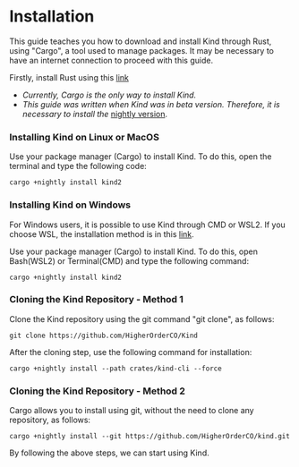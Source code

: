 # Installation

This guide teaches you how to download and install Kind through Rust, using "Cargo", a tool used to manage packages. It may be necessary to have an internet connection to proceed with this guide.

Firstly, install Rust using this [link](https://www.rust-lang.org/tools/install)

- *Currently, Cargo is the only way to install Kind.*
- *This guide was written when Kind was in beta version. Therefore, it is necessary to install the* [nightly version](https://doc.rust-lang.org/book/appendix-07-nightly-rust.html).

### Installing Kind on Linux or MacOS

Use your package manager (Cargo) to install Kind. To do this, open the terminal and type the following code:
```
cargo +nightly install kind2
```

### Installing Kind on Windows

For Windows users, it is possible to use Kind through CMD or WSL2. If you choose WSL, the installation method is in this [link](https://harsimranmaan.medium.com/install-and-setup-rust-development-environment-on-wsl2-dccb4bf63700).

Use your package manager (Cargo) to install Kind. To do this, open Bash(WSL2) or Terminal(CMD) and type the following command:

```
cargo +nightly install kind2
```

### Cloning the Kind Repository - Method 1

Clone the Kind repository using the git command "git clone", as follows:

```
git clone https://github.com/HigherOrderCO/Kind
```

After the cloning step, use the following command for installation:

```
cargo +nightly install --path crates/kind-cli --force
```

### Cloning the Kind Repository - Method 2

Cargo allows you to install using git, without the need to clone any repository, as follows:

```
cargo +nightly install --git https://github.com/HigherOrderCO/kind.git 
```

By following the above steps, we can start using Kind.